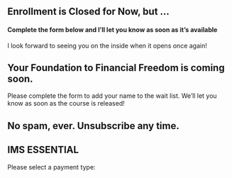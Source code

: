## Enrollment is Closed for Now, but ...

#### Complete the form below and I’ll let you know as soon as it’s available

I look forward to seeing you on the inside when it opens once again!

## Your Foundation to Financial Freedom is coming soon.

Please complete the form to add your name to the wait list. We’ll let you know as soon as the course is released!

## No spam, ever. Unsubscribe any time.

## IMS ESSENTIAL

Please select a payment type: